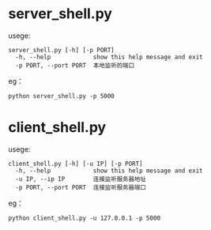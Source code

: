 # server_shell.py

usege:

```
server_shell.py [-h] [-p PORT]
  -h, --help            show this help message and exit
  -p PORT, --port PORT  本地监听的端口
```

eg：

```
python server_shell.py -p 5000
```



# client_shell.py

usege:

```
client_shell.py [-h] [-u IP] [-p PORT]
  -h, --help            show this help message and exit
  -u IP, --ip IP        连接监听服务器地址
  -p PORT, --port PORT  连接监听服务器端口
```

eg：

```
python client_shell.py -u 127.0.0.1 -p 5000
```


